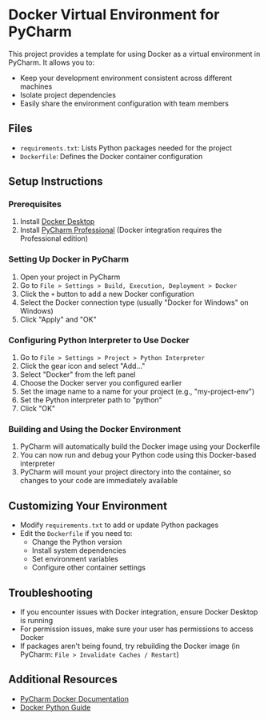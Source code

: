 # Docker Virtual Environment for PyCharm

This project provides a template for using Docker as a virtual environment in PyCharm. It allows you to:

- Keep your development environment consistent across different machines
- Isolate project dependencies
- Easily share the environment configuration with team members

## Files

- `requirements.txt`: Lists Python packages needed for the project
- `Dockerfile`: Defines the Docker container configuration

## Setup Instructions

### Prerequisites

1. Install [Docker Desktop](https://www.docker.com/products/docker-desktop)
2. Install [PyCharm Professional](https://www.jetbrains.com/pycharm/download/) (Docker integration requires the Professional edition)

### Setting Up Docker in PyCharm

1. Open your project in PyCharm
2. Go to `File > Settings > Build, Execution, Deployment > Docker`
3. Click the `+` button to add a new Docker configuration
4. Select the Docker connection type (usually "Docker for Windows" on Windows)
5. Click "Apply" and "OK"

### Configuring Python Interpreter to Use Docker

1. Go to `File > Settings > Project > Python Interpreter`
2. Click the gear icon and select "Add..."
3. Select "Docker" from the left panel
4. Choose the Docker server you configured earlier
5. Set the image name to a name for your project (e.g., "my-project-env")
6. Set the Python interpreter path to "python"
7. Click "OK"

### Building and Using the Docker Environment

1. PyCharm will automatically build the Docker image using your Dockerfile
2. You can now run and debug your Python code using this Docker-based interpreter
3. PyCharm will mount your project directory into the container, so changes to your code are immediately available

## Customizing Your Environment

- Modify `requirements.txt` to add or update Python packages
- Edit the `Dockerfile` if you need to:
  - Change the Python version
  - Install system dependencies
  - Set environment variables
  - Configure other container settings

## Troubleshooting

- If you encounter issues with Docker integration, ensure Docker Desktop is running
- For permission issues, make sure your user has permissions to access Docker
- If packages aren't being found, try rebuilding the Docker image (in PyCharm: `File > Invalidate Caches / Restart`)

## Additional Resources

- [PyCharm Docker Documentation](https://www.jetbrains.com/help/pycharm/docker.html)
- [Docker Python Guide](https://docs.docker.com/language/python/)